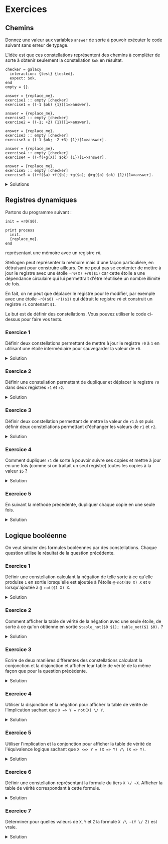 # Exercices

## Chemins

Donnez une valeur aux variables `answer` de sorte à pouvoir exécuter
le code suivant sans erreur de typage.

L'idée est que ces constellations représentent des chemins à compléter de sorte
à obtenir seulement la constellation `$ok` en résultat.

```
checker = galaxy
  interaction: {test} {tested}.
  expect: $ok.
end
empty = {}.

answer = {replace_me}.
exercise1 :: empty [checker]
exercise1 = ((-1 $ok) {1})[1=>answer].

answer = {replace_me}.
exercise2 :: empty [checker]
exercise2 = ((-1; +2) {1})[1=>answer].

answer = {replace_me}.
exercise3 :: empty [checker]
exercise3 = ((-1 $ok; -2 +3) {1})[1=>answer].

answer = {replace_me}.
exercise4 :: empty [checker]
exercise4 = ((-f(+g(X)) $ok) {1})[1=>answer].

answer = {replace_me}.
exercise5 :: empty [checker]
exercise5 = ((+f($a) +f($b); +g($a); @+g($b) $ok) {1})[1=>answer].
```

<details>
  <summary>Solutions</summary>
<pre>
<code>

checker = galaxy
  interaction: {test} {tested}.
  expect: $ok.
end
empty = {}.

answer = +1.
exercise1 :: empty [checker]
exercise1 = ((-1 $ok) {1})[1=>answer].

answer = +1 -2 $ok.
exercise2 :: empty [checker]
exercise2 = ((-1; +2) {1})[1=>answer].

answer = +1 +2; -3.
exercise3 :: empty [checker]
exercise3 = ((-1 $ok; -2 +3) {1})[1=>answer].

answer = +f(-g(X)).
exercise4 :: empty [checker]
exercise4 = ((-f(+g(X)) $ok) {1})[1=>answer].

answer = -f($a); -f($b) -g($a) -g($b).
exercise5 :: empty [checker]
exercise5 = ((+f($a) +f($b); +g($a); @+g($b) $ok) {1})[1 => answer].

</code>
</pre>
</details>

## Registres dynamiques

Partons du programme suivant :

```
init = +r0($0).

print process
  init.
  {replace_me}.
end
```

représentant une mémoire avec un registre `r0`.

Stellogen peut représenter la mémoire mais d'une façon particulière, en
détruisant pour construire ailleurs.
On ne peut pas se contenter de mettre à jour le registre avec une étoile
`-r0(X) +r0($1)` car cette étoile a une dépendance circulaire qui lui
permettrait d'être réutilisée un nombre illimité de fois.

En fait, on ne peut que déplacer le registre pour le modifier, par exemple avec
une étoile `-r0($0) +r1($1)` qui détruit le registre `r0` et construit un
registre `r1` contenant `$1`.

Le but est de définir des constellations. Vous pouvez utiliser le code ci-dessus
pour faire vos tests.

### Exercice 1

Définir deux constellations permettant de mettre à jour le registre `r0` à `1`
en utilisant une étoile intermédiaire pour sauvegarder la valeur de `r0`.

<details>
  <summary>Solution</summary>
<pre>
<code>-r0(X) +tmp0(X).
-tmp0(X) +r0($1).
</code>
</pre>
</details>

### Exercice 2

Définir une constellation permettant de dupliquer et déplacer le registre
`r0` dans deux registres `r1` et `r2`.

<details>
  <summary>Solution</summary>
<pre>
<code>-r0(X) +r1(X);
-r0(X) +r2(X).
</code>
</pre>
</details>

### Exercice 3

Définir deux constellation permettant de mettre la valeur de `r1` à `$0` puis
définir deux constellations permettant d'échanger les valeurs de `r1` et
`r2`.

<details>
  <summary>Solution</summary>
<pre>
<code>-r1(X) +tmp0(X).
-tmp0(X) +r1($0).
-r1(X) +s1(X); -r2(X) +s2(X).
-s1(X) +r2(X); -s2(X) +r1(X).
</code>
</pre>
</details>

### Exercice 4

Comment dupliquer `r1` de sorte à pouvoir suivre ses copies et mettre à jour
en une fois (comme si on traitait un seul registre) toutes les copies à la
valeur `$5` ?

<details>
  <summary>Solution</summary>
<pre>
<code>-r1(X) +r1($l X);
-r1(X) +r1($r X).
-r1(A X) +tmp0(A X).
-tmp0(A X) +r1(A $5).
</code>
</pre>
</details>

### Exercice 5

En suivant la méthode précédente, dupliquer chaque copie en une seule fois.

<details>
  <summary>Solution</summary>
<pre>
<code>-r1(A X) +r1($l A X);
-r1(A X) +r1($r A X).
</code>
</pre>
</details>

## Logique booléenne

On veut simuler des formules booléennes  par des constellations. Chaque
question utilise le résultat de la question précédente.

### Exercice 1

Définir une constellation calculant la négation de telle sorte à ce qu'elle
produise `1` en sortie lorsqu'elle est ajoutée à l'étoile `@-not($0 X) X` et
`0` lorsqu'ajoutée à `@-not($1 X) X`.

<details>
  <summary>Solution</summary>
<pre>
<code>not = +not($0 $1); +not($1 $0).
</code>
</pre>
</details>

### Exercice 2

Comment afficher la table de vérité de la négation avec une seule étoile,
de sorte à ce qu'on obtienne en sortie `$table_not($0 $1); table_not($1 $0).` ?

<details>
  <summary>Solution</summary>
<pre>
<code>print @-not(X Y) $table_not(X Y).
</code>
</pre>
</details>

### Exercice 3

Ecrire de deux manières différentes des constellations calculant la
conjonction et la disjonction et afficher leur table de vérité de la même façon
que pour la question précédente.

<details>
  <summary>Solution</summary>
<pre>
<code>

and = +and($0 $0 $0); +and($0 $1 $0); +and($1 $0 $0); +and($1 $1 $1).
or  = +or($0 $0 $0); +or($0 $1 $1); +or($1 $0 $1); +or($1 $1 $1).

and2 = +and2($0 X $0); +and2($1 X X).
or2  = +or2($0 X X); +or2($1 X $1).

print @-and(X Y R) $table_and(X Y R).
print @-or(X Y R) $table_or(X Y R).
print @-and2(X Y R) $table_and2(X Y R).
print @-or2(X Y R) $table_or2(X Y R).

</code>
</pre>
</details>

### Exercice 4

Utiliser la disjonction et la négation pour afficher la table de vérité
de l'implication sachant que `X => Y = not(X) \/ Y`.

<details>
  <summary>Solution</summary>
<pre>
<code>

impl  = -not(X Y) -or(Y Z R) +impl(X Z R).
impl2 = -not(X Y) -or2(Y Z R) +impl2(X Z R).

print @-impl(X Y R) $table_impl(X Y R).
print @-impl2(X Y R) $table_impl2(X Y R).

</code>
</pre>
</details>

### Exercice 5

Utiliser l'implication et la conjonction pour afficher la table de vérité
de l'équivalence logique sachant que `X <=> Y = (X => Y) /\ (X => Y)`.

<details>
  <summary>Solution</summary>
<pre>
<code>

eqq  = -impl(X Y R1) -impl(Y X R2) -and(R1 R2 R) +eqq(X Y R).
eqq2 = -impl2(X Y R1) -impl2(Y X R2) -and2(R1 R2 R) +eqq2(X Y R).

table_eqq  = @-eqq(X Y R) $table_eqq(X Y R).
table_eqq2 = @-eqq2(X Y R) $table_eqq2(X Y R).

</code>
</pre>
</details>

### Exercice 6

Définir une constellation représentant la formule du tiers `X \/ ~X`.
Afficher la table de vérité correspondant à cette formule.

<details>
  <summary>Solution</summary>
<pre>
<code>

ex = -not(X R1) -or(R1 X R2) +ex(X R2).
print -ex(X R) $table_ex(X R).

</code>
</pre>
</details>

### Exercice 7

Déterminer pour quelles valeurs de `X`, `Y` et `Z` la formule
`X /\ ~(Y \/ Z)` est vraie.

<details>
  <summary>Solution</summary>
<pre>
<code>print -or(Y Z R1) -not(R1 R2) -and(X R2 1) $x(X) $y(Y) $z(Z).
</code>
</pre>
</details>
